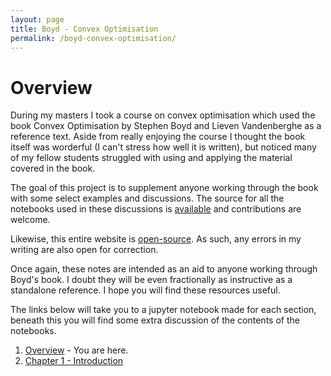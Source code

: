 ```yaml
---
layout: page
title: Boyd - Convex Optimisation
permalink: /boyd-convex-optimisation/
---
```


# Overview

During my masters I took a course on convex optimisation which used the book Convex Optimisation by Stephen Boyd and Lieven Vandenberghe as a reference text. Aside from really enjoying the course I thought the book itself was worderful (I can't stress how well it is written), but noticed many of my fellow students struggled with using and applying the material covered in the book.

The goal of this project is to supplement anyone working through the book with some select examples and discussions. The source for all the notebooks used in these discussions is [available](https://github.com/JPIvan/optimisation) and contributions are welcome.

Likewise, this entire website is [open-source](https://github.com/JPIvan/JPIvan.github.io). As such, any errors in my writing are also open for correction.

Once again, these notes are intended as an aid to anyone working through Boyd's book. I doubt they will be even fractionally as instructive as a standalone reference. I hope you will find these resources useful.

The links below will take you to a jupyter notebook made for each section, beneath this you will find some extra discussion of the contents of the notebooks.

1. [Overview](/boyd-convex-optimisation) - You are here.
2. [Chapter 1 - Introduction](https://nbviewer.jupyter.org/github/JPIvan/optimisation/blob/main/notebooks/boyd_ch1.ipynb)
